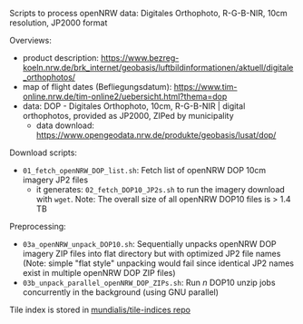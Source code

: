 Scripts to process openNRW data: Digitales Orthophoto, R-G-B-NIR, 10cm resolution, JP2000 format

Overviews:

 * product description: https://www.bezreg-koeln.nrw.de/brk_internet/geobasis/luftbildinformationen/aktuell/digitale_orthophotos/
 * map of flight dates (Befliegungsdatum): https://www.tim-online.nrw.de/tim-online2/uebersicht.html?thema=dop
 * data: DOP - Digitales Orthophoto, 10cm, R-G-B-NIR | digital orthophotos, provided as JP2000, ZIPed by municipality
     * data download: https://www.opengeodata.nrw.de/produkte/geobasis/lusat/dop/

Download scripts:

 * `01_fetch_openNRW_DOP_list.sh`: Fetch list of openNRW DOP 10cm imagery JP2 files
   * it generates: `02_fetch_DOP10_JP2s.sh` to run the imagery download with `wget`. Note: The overall size of all openNRW DOP10 files is > 1.4 TB

Preprocessing:

 * `03a_openNRW_unpack_DOP10.sh`: Sequentially unpacks openNRW DOP imagery ZIP files into flat directory but with optimized JP2 file names (Note: simple "flat style" unpacking would fail since identical JP2 names exist in multiple openNRW DOP ZIP files)
 * `03b_unpack_parallel_openNRW_DOP_ZIPs.sh`: Run *n* DOP10 unzip jobs concurrently in the background (using GNU parallel)

Tile index is stored in [mundialis/tile-indices repo](https://github.com/mundialis/tile-indices/blob/main/DOP/NW/openNRW_DOP10_tileindex.gpkg.gz)
